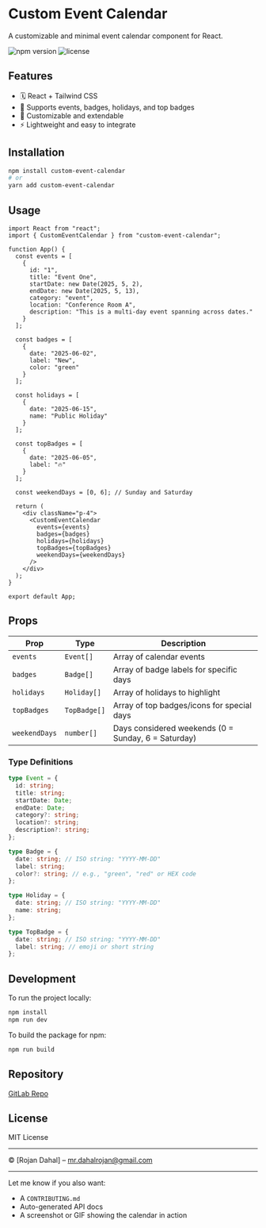 # Custom Event Calendar

A customizable and minimal event calendar component for React.

![npm version](https://img.shields.io/npm/v/custom-event-calendar?style=flat-square)
![license](https://img.shields.io/npm/l/custom-event-calendar?style=flat-square)

## Features

- 🗓 React + Tailwind CSS
- 📌 Supports events, badges, holidays, and top badges
- 🎨 Customizable and extendable
- ⚡️ Lightweight and easy to integrate

## Installation

```bash
npm install custom-event-calendar
# or
yarn add custom-event-calendar
```

## Usage

```tsx
import React from "react";
import { CustomEventCalendar } from "custom-event-calendar";

function App() {
  const events = [
    {
      id: "1",
      title: "Event One",
      startDate: new Date(2025, 5, 2),
      endDate: new Date(2025, 5, 13),
      category: "event",
      location: "Conference Room A",
      description: "This is a multi-day event spanning across dates."
    }
  ];

  const badges = [
    {
      date: "2025-06-02",
      label: "New",
      color: "green"
    }
  ];

  const holidays = [
    {
      date: "2025-06-15",
      name: "Public Holiday"
    }
  ];

  const topBadges = [
    {
      date: "2025-06-05",
      label: "🔥"
    }
  ];

  const weekendDays = [0, 6]; // Sunday and Saturday

  return (
    <div className="p-4">
      <CustomEventCalendar
        events={events}
        badges={badges}
        holidays={holidays}
        topBadges={topBadges}
        weekendDays={weekendDays}
      />
    </div>
  );
}

export default App;
```

## Props

| Prop         | Type           | Description                                    |
|--------------|----------------|------------------------------------------------|
| `events`     | `Event[]`      | Array of calendar events                       |
| `badges`     | `Badge[]`      | Array of badge labels for specific days        |
| `holidays`   | `Holiday[]`    | Array of holidays to highlight                 |
| `topBadges`  | `TopBadge[]`   | Array of top badges/icons for special days     |
| `weekendDays`| `number[]`     | Days considered weekends (0 = Sunday, 6 = Saturday) |

### Type Definitions

```ts
type Event = {
  id: string;
  title: string;
  startDate: Date;
  endDate: Date;
  category?: string;
  location?: string;
  description?: string;
};

type Badge = {
  date: string; // ISO string: "YYYY-MM-DD"
  label: string;
  color?: string; // e.g., "green", "red" or HEX code
};

type Holiday = {
  date: string; // ISO string: "YYYY-MM-DD"
  name: string;
};

type TopBadge = {
  date: string; // ISO string: "YYYY-MM-DD"
  label: string; // emoji or short string
};
```

## Development

To run the project locally:

```bash
npm install
npm run dev
```

To build the package for npm:

```bash
npm run build
```

## Repository

[GitLab Repo](https://gitlab.com/rojandahal1/event-calendar.git)

## License

MIT License

---

© [Rojan Dahal] – [mr.dahalrojan@gmail.com](mailto:mr.dahalrojan@gmail.com)

---

Let me know if you also want:

* A `CONTRIBUTING.md`
* Auto-generated API docs
* A screenshot or GIF showing the calendar in action
